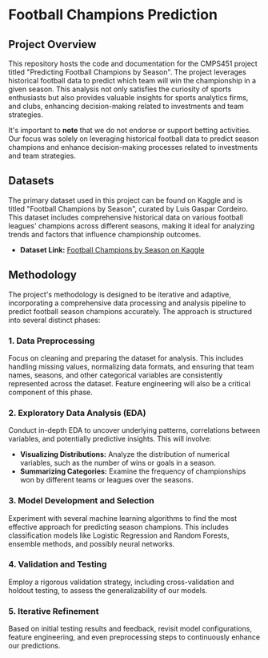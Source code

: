 # Football Champions Prediction

## Project Overview

This repository hosts the code and documentation for the CMPS451 project titled "Predicting Football Champions by Season". The project leverages historical football data to predict which team will win the championship in a given season. This analysis not only satisfies the curiosity of sports enthusiasts but also provides valuable insights for sports analytics firms, and clubs, enhancing decision-making related to investments and team strategies.

It's important to <b>note</b> that we do not endorse or support betting activities. Our focus was solely on leveraging historical football data to predict season champions and enhance decision-making processes related to investments and team strategies.

## Datasets

The primary dataset used in this project can be found on Kaggle and is titled "Football Champions by Season", curated by Luis Gaspar Cordeiro. This dataset includes comprehensive historical data on various football leagues' champions across different seasons, making it ideal for analyzing trends and factors that influence championship outcomes.

- **Dataset Link:** [Football Champions by Season on Kaggle](https://www.kaggle.com/code/luisgasparcordeiro/football-champions-by-season/input?select=competitions.csv)

## Methodology

The project's methodology is designed to be iterative and adaptive, incorporating a comprehensive data processing and analysis pipeline to predict football season champions accurately. The approach is structured into several distinct phases:

### 1. Data Preprocessing
Focus on cleaning and preparing the dataset for analysis. This includes handling missing values, normalizing data formats, and ensuring that team names, seasons, and other categorical variables are consistently represented across the dataset. Feature engineering will also be a critical component of this phase.

### 2. Exploratory Data Analysis (EDA)
Conduct in-depth EDA to uncover underlying patterns, correlations between variables, and potentially predictive insights. This will involve:
- **Visualizing Distributions:** Analyze the distribution of numerical variables, such as the number of wins or goals in a season.
- **Summarizing Categories:** Examine the frequency of championships won by different teams or leagues over the seasons.

### 3. Model Development and Selection
Experiment with several machine learning algorithms to find the most effective approach for predicting season champions. This includes classification models like Logistic Regression and Random Forests, ensemble methods, and possibly neural networks.

### 4. Validation and Testing
Employ a rigorous validation strategy, including cross-validation and holdout testing, to assess the generalizability of our models.

### 5. Iterative Refinement
Based on initial testing results and feedback, revisit model configurations, feature engineering, and even preprocessing steps to continuously enhance our predictions.


